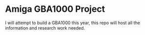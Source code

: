 # Amiga GBA1000 Project

I will attempt to build a GBA1000 this year, this repo will host all the information and research work needed.
